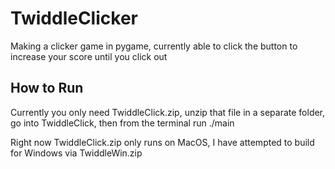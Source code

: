 # TwiddleClicker
Making a clicker game in pygame, currently able to click the button to increase your score until you click out

## How to Run
Currently you only need TwiddleClick.zip, unzip that file in a separate folder, go into TwiddleClick, then from the terminal run ./main

Right now TwiddleClick.zip only runs on MacOS, I have attempted to build for Windows via TwiddleWin.zip
